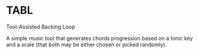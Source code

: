 # TABL
Tool-Assisted Backing Loop

A simple music tool that generates chords progression based on a tonic key and a scale (that both may be either chosen or picked randomly).

